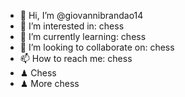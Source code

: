- 👋 Hi, I’m @giovannibrandao14
- 👀 I’m interested in: chess
- 🌱 I’m currently learning: chess
- 💞️ I’m looking to collaborate on: chess
- 📫 How to reach me: chess
- ♟ Chess
- ♟ More chess
